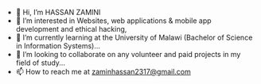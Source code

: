 - 👋 Hi, I’m HASSAN ZAMINI
- 👀 I’m interested in Websites, web applications & mobile app development and ethical hacking,
- 🌱 I’m currently learning at the University of Malawi (Bachelor of Science in Information Systems)...
- 💞️ I’m looking to collaborate on any volunteer and paid projects in my field of study...
- 📫 How to reach me at zaminhassan2317@gmail.com
<!---
Hassan2317/Hassan2317 is a ✨ special ✨ repository because its `README.md` (this file) appears on your GitHub profile.
You can click the Preview link to take a look at your changes.
--->
